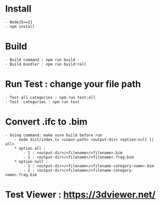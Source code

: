 # Install
    - NodeJS>=21
    - npm install
# Build
    - Build command : npm run build
    - Build bundler : npm run build:roll
# Run Test : change your file path
    - Test all categories : npm run test:all    
    - Test  categories : npm run test    
# Convert .ifc to .bim
    - Using command: make sure build before run
        - node dist/index.ts <input-path> <output-dir> <option:null || all>
        * option all : 
            - 1 : <output-dir>/<filename>/<filename>.bim
            - 2 : <output-dir>/<filename>/<filename>.frag.bim
        * option null : 
            - 1 : <output-dir>/<filename>/<filename-category-name>.bim
            - 2 : <output-dir>/<filename>/<filename-category-name>.frag.bim
 
# Test Viewer : https://3dviewer.net/